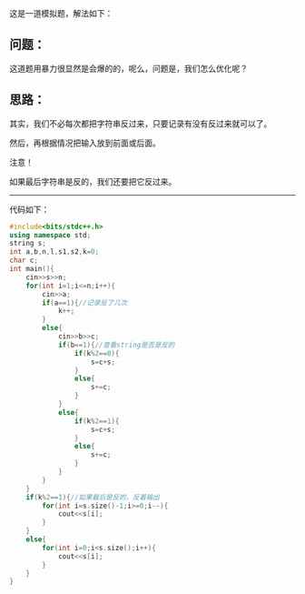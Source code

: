 这是一道模拟题，解法如下：
## 问题：

这道题用暴力很显然是会爆的的，呢么，问题是，我们怎么优化呢？

## 思路：

其实，我们不必每次都把字符串反过来，只要记录有没有反过来就可以了。

然后，再根据情况把输入放到前面或后面。

注意！

如果最后字符串是反的，我们还要把它反过来。


------------

代码如下：
```cpp
#include<bits/stdc++.h>
using namespace std;
string s;
int a,b,n,l,s1,s2,k=0;
char c;
int main(){
	cin>>s>>n;
	for(int i=1;i<=n;i++){
		cin>>a;
		if(a==1){//记录反了几次
			k++;
		}
		else{
			cin>>b>>c;
			if(b==1){//查看string是否是反的
				if(k%2==0){
					s=c+s;
				}
				else{
					s+=c;
				}
			}
			else{
				if(k%2==1){
					s=c+s;
				}
				else{
					s+=c;
				}
			}
		}
	}
	if(k%2==1){//如果最后是反的，反着输出
		for(int i=s.size()-1;i>=0;i--){
			cout<<s[i];
		}
	}
	else{
		for(int i=0;i<s.size();i++){
			cout<<s[i];
		}
	}
}
```